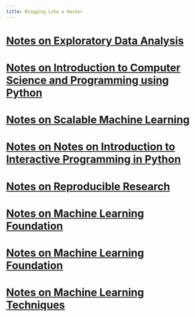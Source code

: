```yaml
---
title: Blogging Like a Hacker
---
```


[Notes on Exploratory Data Analysis](./Notes-on-Exploratory-Data-Analysis.html)
======================================================================

[Notes on Introduction to Computer Science and Programming using Python](./Notes-on-Introduction-to-Computer-Science-and-Programming-Using-Python.html)
======================================================================

[Notes on Scalable Machine Learning](./Notes-on-Scalable-Machine-Learning.html)
======================================================================

[Notes on Notes on Introduction to Interactive Programming in Python](./Notes-on-IIPP.html)
======================================================================

[Notes on Reproducible Research](./Notes-on-Reproducible-Research.html)
=======================================================================

[Notes on Machine Learning Foundation](./Notes-on-Machine-Learning-Foundation.html)
===================================================================================

[Notes on Machine Learning Foundation](./Notes-on-Machine-Learning-Foundation.html)
===================================================================================

[Notes on Machine Learning Techniques](./Notes-on-Machine-Learning-Techniques.html)
===================================================================================
